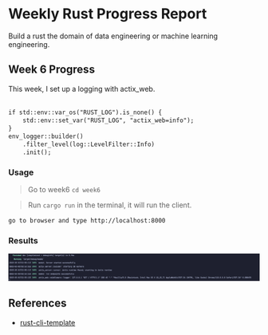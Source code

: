# Weekly Rust Progress Report
Build a rust the domain of data engineering or machine learning engineering.


## Week 6 Progress
This week, I set up a logging with actix_web. 

```

if std::env::var_os("RUST_LOG").is_none() {
    std::env::set_var("RUST_LOG", "actix_web=info");
}
env_logger::builder()
    .filter_level(log::LevelFilter::Info)
    .init();
```

### Usage
> Go to week6 `cd week6`

> Run `cargo run` in the terminal, it will run the client.

```
go to browser and type http://localhost:8000
```
### Results
![image](./assets/log.png)

## References

* [rust-cli-template](https://github.com/kbknapp/rust-cli-template)
